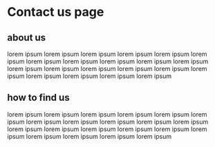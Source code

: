 # Contact us page

## about us
lorem ipsum lorem ipsum lorem ipsum lorem ipsum lorem ipsum lorem ipsum lorem ipsum
lorem ipsum lorem ipsum lorem ipsum lorem ipsum lorem ipsum lorem ipsum lorem ipsum
lorem ipsum lorem ipsum lorem ipsum lorem ipsum lorem ipsum lorem ipsum lorem ipsum 


## how to find us
lorem ipsum lorem ipsum lorem ipsum lorem ipsum lorem ipsum lorem ipsum lorem ipsum
lorem ipsum lorem ipsum lorem ipsum lorem ipsum lorem ipsum lorem ipsum lorem ipsum
lorem ipsum lorem ipsum lorem ipsum lorem ipsum lorem ipsum lorem ipsum lorem ipsum